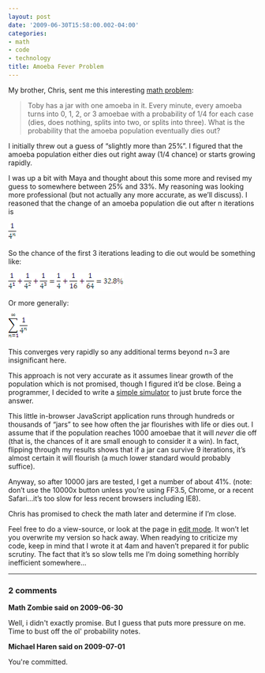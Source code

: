 ```yaml
---
layout: post
date: '2009-06-30T15:58:00.002-04:00'
categories:
- math
- code
- technology
title: Amoeba Fever Problem
---
```


My brother, Chris, sent me this interesting [math problem](http://yofx.blogspot.com/2009/06/amoeba-fever-problem.html):

> Toby has a jar with one amoeba in it. Every minute, every amoeba turns into 0, 1, 2, or 3 amoebae with a probability of 1/4 for each case (dies, does nothing, splits into two, or splits into three). What is the probability that the amoeba population eventually dies out?

I initially threw out a guess of “slightly more than 25%”. I figured that the amoeba population either dies out right away (1/4 chance) or starts growing rapidly.

I was up a bit with Maya and thought about this some more and revised my guess to somewhere between 25% and 33%. My reasoning was looking more professional (but not actually any more accurate, as we’ll discuss). I reasoned that the change of an amoeba population die out after n iterations is   

![](/assets/2009/amoeba-1.gif)

So the chance of the first 3 iterations leading to die out would be something like:  

![](/assets/2009/amoeba-2.gif)

Or more generally:  

![](/assets/2009/amoeba-3.gif)

This converges very rapidly so any additional terms beyond n=3 are insignificant here.

This approach is not very accurate as it assumes linear growth of the population which is not promised, though I figured it’d be close. Being a programmer, I decided to write a [simple simulator](http://jsbin.com/afoli) to just brute force the answer.

This little in-browser JavaScript application runs through hundreds or thousands of “jars” to see how often the jar flourishes with life or dies out. I assume that if the population reaches 1000 amoebae that it will *never* die off (that is, the chances of it are small enough to consider it a win). In fact, flipping through my results shows that if a jar can survive 9 iterations, it’s almost certain it will flourish (a much lower standard would probably suffice).

Anyway, so after 10000 jars are tested, I get a number of about 41%. (note: don’t use the 10000x button unless you’re using FF3.5, Chrome, or a recent Safari...it’s too slow for less recent browsers including IE8).

Chris has promised to check the math later and determine if I’m close.

Feel free to do a view-source, or look at the page in [edit mode](http://jsbin.com/afoli/edit). It won’t let you overwrite my version so hack away. When readying to criticize my code, keep in mind that I wrote it at 4am and haven’t prepared it for public scrutiny. The fact that it’s so slow tells me I’m doing something horribly inefficient somewhere...

---

### 2 comments

**Math Zombie said on 2009-06-30**

Well, i didn't exactly promise. But I guess that puts more pressure on me. Time to bust off the ol' probability notes.

**Michael Haren said on 2009-07-01**

You're committed.

